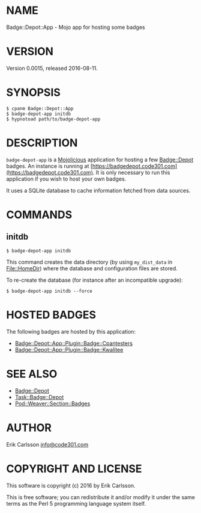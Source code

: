 # NAME

Badge::Depot::App - Mojo app for hosting some badges

# VERSION

Version 0.0015, released 2016-08-11.

# SYNOPSIS

    $ cpanm Badge::Depot::App
    $ badge-depot-app initdb
    $ hypnotoad path/to/badge-depot-app

# DESCRIPTION

`badge-depot-app` is a [Mojolicious](https://metacpan.org/pod/Mojolicious) application for hosting a few [Badge::Depot](https://metacpan.org/pod/Badge::Depot) badges. An instance is running at
[https://badgedepot.code301.com](https://badgedepot.code301.com). It is only necessary to run this application if you wish to host your own badges.

It uses a SQLite database to cache information fetched from data sources.

# COMMANDS

## initdb

    $ badge-depot-app initdb

This command creates the data directory (by using `my_dist_data` in [File::HomeDir](https://metacpan.org/pod/File::HomeDir)) where the database and configuration
files are stored.

To re-create the database (for instance after an incompatible upgrade):

    $ badge-depot-app initdb --force

# HOSTED BADGES

The following badges are hosted by this application:

- [Badge::Depot::App::Plugin::Badge::Cpantesters](https://metacpan.org/pod/Badge::Depot::App::Plugin::Badge::Cpantesters)
- [Badge::Depot::App::Plugin::Badge::Kwalitee](https://metacpan.org/pod/Badge::Depot::App::Plugin::Badge::Kwalitee)

# SEE ALSO

- [Badge::Depot](https://metacpan.org/pod/Badge::Depot)
- [Task::Badge::Depot](https://metacpan.org/pod/Task::Badge::Depot)
- [Pod::Weaver::Section::Badges](https://metacpan.org/pod/Pod::Weaver::Section::Badges)

# AUTHOR

Erik Carlsson <info@code301.com>

# COPYRIGHT AND LICENSE

This software is copyright (c) 2016 by Erik Carlsson.

This is free software; you can redistribute it and/or modify it under
the same terms as the Perl 5 programming language system itself.
